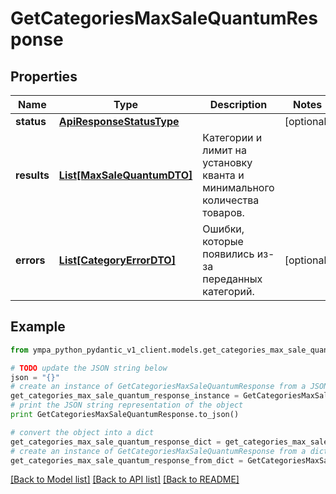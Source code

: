 # GetCategoriesMaxSaleQuantumResponse


## Properties
Name | Type | Description | Notes
------------ | ------------- | ------------- | -------------
**status** | [**ApiResponseStatusType**](ApiResponseStatusType.md) |  | [optional] 
**results** | [**List[MaxSaleQuantumDTO]**](MaxSaleQuantumDTO.md) | Категории и лимит на установку кванта и минимального количества товаров. | 
**errors** | [**List[CategoryErrorDTO]**](CategoryErrorDTO.md) | Ошибки, которые появились из-за переданных категорий. | [optional] 

## Example

```python
from ympa_python_pydantic_v1_client.models.get_categories_max_sale_quantum_response import GetCategoriesMaxSaleQuantumResponse

# TODO update the JSON string below
json = "{}"
# create an instance of GetCategoriesMaxSaleQuantumResponse from a JSON string
get_categories_max_sale_quantum_response_instance = GetCategoriesMaxSaleQuantumResponse.from_json(json)
# print the JSON string representation of the object
print GetCategoriesMaxSaleQuantumResponse.to_json()

# convert the object into a dict
get_categories_max_sale_quantum_response_dict = get_categories_max_sale_quantum_response_instance.to_dict()
# create an instance of GetCategoriesMaxSaleQuantumResponse from a dict
get_categories_max_sale_quantum_response_from_dict = GetCategoriesMaxSaleQuantumResponse.from_dict(get_categories_max_sale_quantum_response_dict)
```
[[Back to Model list]](../README.md#documentation-for-models) [[Back to API list]](../README.md#documentation-for-api-endpoints) [[Back to README]](../README.md)


